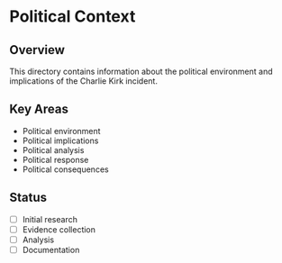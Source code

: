 # Political Context

## Overview
This directory contains information about the political environment and implications of the Charlie Kirk incident.

## Key Areas
- Political environment
- Political implications
- Political analysis
- Political response
- Political consequences

## Status
- [ ] Initial research
- [ ] Evidence collection
- [ ] Analysis
- [ ] Documentation